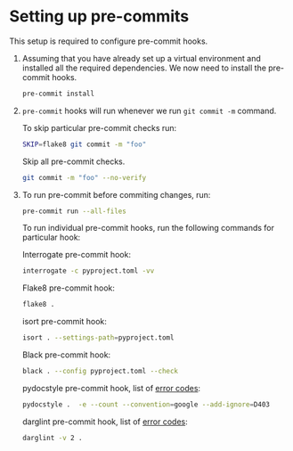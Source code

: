# Setting up pre-commits

This setup is required to configure pre-commit hooks.

1. Assuming that you have already set up a virtual environment and installed all the required dependencies. We now need to install the pre-commit hooks.

    ```bash
    pre-commit install
    ```

2. `pre-commit` hooks will run whenever we run `git commit -m` command.

    To skip particular pre-commit checks run:

    ```bash
    SKIP=flake8 git commit -m "foo"
    ```

    Skip all pre-commit checks.

    ```bash
    git commit -m "foo" --no-verify
    ```

3. To run pre-commit before commiting changes, run:

    ```bash
    pre-commit run --all-files
    ```

    To run individual pre-commit hooks, run the following commands for particular hook:

    Interrogate pre-commit hook:

    ```bash
    interrogate -c pyproject.toml -vv
    ```

    Flake8 pre-commit hook:

    ```bash
    flake8 .
    ```

    isort pre-commit hook:

    ```bash
    isort . --settings-path=pyproject.toml
    ```

    Black pre-commit hook:

    ```bash
    black . --config pyproject.toml --check
    ```

    pydocstyle pre-commit hook, list of [error codes](https://www.pydocstyle.org/en/stable/error_codes.html):

    ```bash
    pydocstyle .  -e --count --convention=google --add-ignore=D403
    ```

    darglint pre-commit hook, list of [error codes](https://github.com/terrencepreilly/darglint#error-codes):

    ```bash
    darglint -v 2 .
    ```
